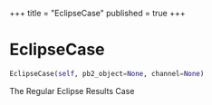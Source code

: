 +++
title = "EclipseCase"
published = true
+++


# EclipseCase
```python
EclipseCase(self, pb2_object=None, channel=None)
```

The Regular Eclipse Results Case


